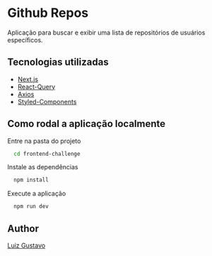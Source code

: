 # Github Repos

Aplicação para buscar e exibir uma lista de repositórios de usuários específicos.

## Tecnologias utilizadas

- [Next.js](https://nextjs.org/)
- [React-Query](https://tanstack.com/query/v3/)
- [Axios](https://axios-http.com/)
- [Styled-Components](https://styled-components.com/)

## Como rodal a aplicação localmente

Entre na pasta do projeto

```bash
  cd frontend-challenge
```

Instale as dependências

```bash
  npm install
```

Execute a aplicação

```bash
  npm run dev
```

## Author

[Luiz Gustavo](https://linkedin.com/in/luiz-gustavo0)
